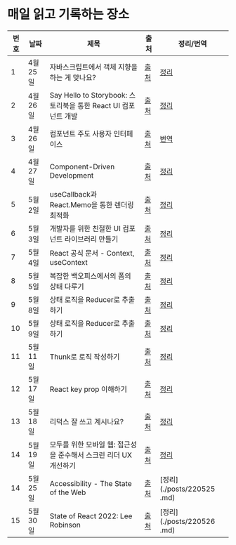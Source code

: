 # 매일 읽고 기록하는 장소

| 번호 | 날짜     | 제목                                                             | 출처                                                                         | 정리/번역                   |
| ---- | -------- | ---------------------------------------------------------------- | ---------------------------------------------------------------------------- | --------------------------- |
| 1    | 4월 25일 | 자바스크립트에서 객체 지향을 하는 게 맞나요?                     | [출처](https://yozm.wishket.com/magazine/detail/1396/)                       | [정리](./posts/220425.md)   |
| 2    | 4월 26일 | Say Hello to Storybook: 스토리북을 통한 React UI 컴포넌트 개발   | [출처](https://www.youtube.com/watch?v=jc9xKzdkYDg&t=121s)                   | [정리](./posts/220426-1.md) |
| 3    | 4월 26일 | 컴포넌트 주도 사용자 인터페이스                                  | [출처](https://www.componentdriven.org/)                                     | [번역](./posts/220426-2.md) |
| 4    | 4월 27일 | Component-Driven Development                                     | [출처](https://www.chromatic.com/blog/component-driven-development/)         | [정리](./posts/220427.md)   |
| 5    | 5월 2일  | useCallback과 React.Memo을 통한 렌더링 최적화                    | [출처](https://bit.ly/38hU5Dy)                                               | [정리](./posts/220502.md)   |
| 6    | 5월 3일  | 개발자를 위한 친절한 UI 컴포넌트 라이브러리 만들기               | [출처](https://www.youtube.com/watch?v=xQOpjychnwQ)                          | [정리](./posts/220503.md)   |
| 7    | 5월 4일  | React 공식 문서 - Context, useContext                            | [출처](https://ko.reactjs.org/docs/context.html)                             | [정리](./posts/220504.md)   |
| 8    | 5월 5일  | 복잡한 백오피스에서의 폼의 상태 다루기                           | [출처](https://www.youtube.com/watch?v=ycxqVYD2N0w&t=1696s)                  | [정리](./posts/220505.md)   |
| 9    | 5월 8일  | 상태 로직을 Reducer로 추출하기                                   | [출처](https://beta.reactjs.org/learn/extracting-state-logic-into-a-reducer) | [정리](./posts/220508.md)   |
| 10   | 5월 9일  | 상태 로직을 Reducer로 추출하기                                   | [출처](https://beta.reactjs.org/learn/scaling-up-with-reducer-and-context)   | [정리](./posts/220509.md)   |
| 11   | 5월 11일 | Thunk로 로직 작성하기                                            | [출처](https://redux.js.org/usage/writing-logic-thunks)                      | [정리](./posts/220511.md)   |
| 12   | 5월 17일 | React key prop 이해하기                                          | [출처](https://awesomezero.com/development/react-key/)                       | [정리](./posts/220517.md)   |
| 13   | 5월 18일 | 리덕스 잘 쓰고 계시나요?                                         | [출처](https://ridicorp.com/story/how-to-use-redux-in-ridi/)                 | [정리](./posts/220518.md)   |
| 14   | 5월 19일 | 모두를 위한 모바일 웹: 접근성을 준수해서 스크린 리더 UX 개선하기 | [출처](https://youtu.be/tKj3xsXy9KM)                                         | [정리](./posts/220519.md)   |
| 14   | 5월 25일 | Accessibility - The State of the Web                             | [출처](https://www.youtube.com/watch?v=TomOQYxFnrU)                          | [정리](./posts/220525 .md)  |
| 15   | 5월 30일 | State of React 2022: Lee Robinson                                | [출처](https://www.youtube.com/watch?v=XruemT74Nok)                          | [정리](./posts/220526 .md)  |
